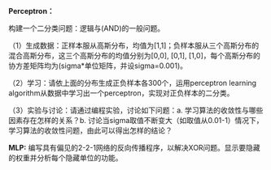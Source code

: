 **Perceptron：**

构建一个二分类问题：逻辑与(AND)的一般问题。

（1）生成数据：正样本服从高斯分布，均值为[1,1]；负样本服从三个高斯分布的混合高斯分布，这三个高斯分布的均值分别为[0,0], [0,1], [1,0]，每个高斯分布的协方差矩阵均为(sigma*单位矩阵，并设sigma=0.001)。

（2）学习：请依上面的分布生成正负样本各300个，运用perceptron learning algorithm从数据中学习出一个perceptron，实现对正负样本的二分类。

（3）实验与讨论：请通过编程实验，讨论如下问题：a. 学习算法的收敛性与哪些因素存在怎样的关系？b. 讨论当sigma取值不断变大（如取值从0.01-1）情况下，学习算法的收敛性问题，由此可以得出怎样的结论？

**MLP:**
编写具有偏见的2-2-1网络的反向传播程序，以解决XOR问题。显示要隐藏的权重并分析每个隐藏单位的功能。
